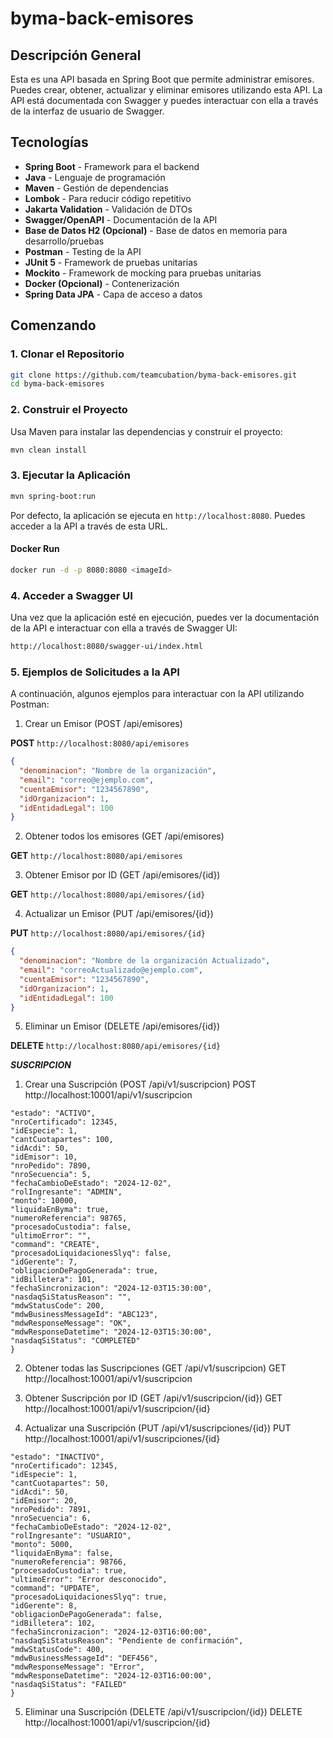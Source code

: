 # byma-back-emisores

## Descripción General
Esta es una API basada en Spring Boot que permite administrar emisores. Puedes crear, obtener, actualizar y eliminar emisores utilizando esta API. La API está documentada con Swagger y puedes interactuar con ella a través de la interfaz de usuario de Swagger.

## Tecnologías

- **Spring Boot** - Framework para el backend
- **Java** - Lenguaje de programación
- **Maven** - Gestión de dependencias
- **Lombok** - Para reducir código repetitivo
- **Jakarta Validation** - Validación de DTOs
- **Swagger/OpenAPI** - Documentación de la API
- **Base de Datos H2 (Opcional)** - Base de datos en memoria para desarrollo/pruebas
- **Postman** - Testing de la API
- **JUnit 5** - Framework de pruebas unitarias
- **Mockito** - Framework de mocking para pruebas unitarias
- **Docker (Opcional)** - Contenerización
- **Spring Data JPA** - Capa de acceso a datos

## Comenzando

### 1. Clonar el Repositorio

```bash
git clone https://github.com/teamcubation/byma-back-emisores.git
cd byma-back-emisores
```

### 2. Construir el Proyecto
Usa Maven para instalar las dependencias y construir el proyecto:
```bash
mvn clean install
```

### 3. Ejecutar la Aplicación
```bash
mvn spring-boot:run
```

Por defecto, la aplicación se ejecuta en `http://localhost:8080`. Puedes acceder a la API a través de esta URL.

#### Docker Run
```bash
docker run -d -p 8080:8080 <imageId>
```

### 4. Acceder a Swagger UI
Una vez que la aplicación esté en ejecución, puedes ver la documentación de la API e interactuar con ella a través de Swagger UI:
```bash
http://localhost:8080/swagger-ui/index.html
```

### 5. Ejemplos de Solicitudes a la API
A continuación, algunos ejemplos para interactuar con la API utilizando Postman:

1. Crear un Emisor (POST /api/emisores)

**POST** `http://localhost:8080/api/emisores`
```json
{
  "denominacion": "Nombre de la organización",
  "email": "correo@ejemplo.com",
  "cuentaEmisor": "1234567890",
  "idOrganizacion": 1,
  "idEntidadLegal": 100
}
```

2. Obtener todos los emisores (GET /api/emisores)

**GET** `http://localhost:8080/api/emisores`

3. Obtener Emisor por ID (GET /api/emisores/{id})

**GET** `http://localhost:8080/api/emisores/{id}`

4. Actualizar un Emisor (PUT /api/emisores/{id})

**PUT** `http://localhost:8080/api/emisores/{id}`
```json
{
  "denominacion": "Nombre de la organización Actualizado",
  "email": "correoActualizado@ejemplo.com",
  "cuentaEmisor": "1234567890",
  "idOrganizacion": 1,
  "idEntidadLegal": 100
}
```

5. Eliminar un Emisor (DELETE /api/emisores/{id})

**DELETE** `http://localhost:8080/api/emisores/{id}`


*****SUSCRIPCION*****

1. Crear una Suscripción (POST /api/v1/suscripcion)
   POST http://localhost:10001/api/v1/suscripcion



```json{
"estado": "ACTIVO",
"nroCertificado": 12345,
"idEspecie": 1,
"cantCuotapartes": 100,
"idAcdi": 50,
"idEmisor": 10,
"nroPedido": 7890,
"nroSecuencia": 5,
"fechaCambioDeEstado": "2024-12-02",
"rolIngresante": "ADMIN",
"monto": 10000,
"liquidaEnByma": true,
"numeroReferencia": 98765,
"procesadoCustodia": false,
"ultimoError": "",
"command": "CREATE",
"procesadoLiquidacionesSlyq": false,
"idGerente": 7,
"obligacionDePagoGenerada": true,
"idBilletera": 101,
"fechaSincronizacion": "2024-12-03T15:30:00",
"nasdaqSiStatusReason": "",
"mdwStatusCode": 200,
"mdwBusinessMessageId": "ABC123",
"mdwResponseMessage": "OK",
"mdwResponseDatetime": "2024-12-03T15:30:00",
"nasdaqSiStatus": "COMPLETED"
}
```
2. Obtener todas las Suscripciones (GET /api/v1/suscripcion)
   GET http://localhost:10001/api/v1/suscripcion

3. Obtener Suscripción por ID (GET /api/v1/suscripcion/{id})
   GET http://localhost:10001/api/v1/suscripcion/{id}

4. Actualizar una Suscripción (PUT /api/v1/suscripciones/{id})
   PUT http://localhost:10001/api/v1/suscripciones/{id}


```json{
"estado": "INACTIVO",
"nroCertificado": 12345,
"idEspecie": 1,
"cantCuotapartes": 50,
"idAcdi": 50,
"idEmisor": 20,
"nroPedido": 7891,
"nroSecuencia": 6,
"fechaCambioDeEstado": "2024-12-02",
"rolIngresante": "USUARIO",
"monto": 5000,
"liquidaEnByma": false,
"numeroReferencia": 98766,
"procesadoCustodia": true,
"ultimoError": "Error desconocido",
"command": "UPDATE",
"procesadoLiquidacionesSlyq": true,
"idGerente": 8,
"obligacionDePagoGenerada": false,
"idBilletera": 102,
"fechaSincronizacion": "2024-12-03T16:00:00",
"nasdaqSiStatusReason": "Pendiente de confirmación",
"mdwStatusCode": 400,
"mdwBusinessMessageId": "DEF456",
"mdwResponseMessage": "Error",
"mdwResponseDatetime": "2024-12-03T16:00:00",
"nasdaqSiStatus": "FAILED"
}
```
5. Eliminar una Suscripción (DELETE /api/v1/suscripcion/{id})
   DELETE http://localhost:10001/api/v1/suscripcion/{id}